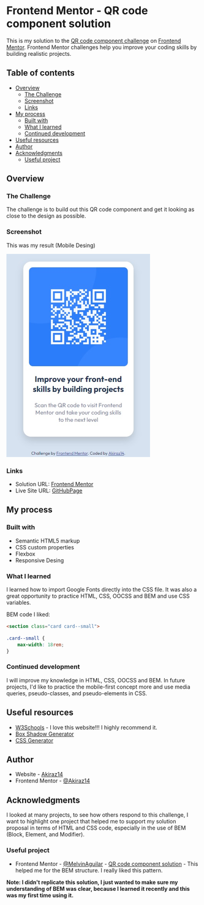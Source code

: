 # Frontend Mentor - QR code component solution

This is my solution to the [QR code component challenge](https://www.frontendmentor.io/challenges/qr-code-component-iux_sIO_H) on [Frontend Mentor](https://www.frontendmentor.io/). Frontend Mentor challenges help you improve your coding skills by building realistic projects. 

## Table of contents

- [Overview](#overview)
  - [The Challenge](#The-Challenge)
  - [Screenshot](#screenshot)
  - [Links](#links)
- [My process](#my-process)
  - [Built with](#built-with)
  - [What I learned](#what-i-learned)
  - [Continued development](#continued-development)
- [Useful resources](#useful-resources)
- [Author](#author)
- [Acknowledgments](#acknowledgments)
  - [Useful project](#useful-project)


## Overview

### The Challenge

The challenge is to build out this QR code component and get it looking as close to the design as possible.

### Screenshot

This was my result (Mobile Desing)

![](./design/mobile-design-result.jpg)

### Links

- Solution URL: [Frontend Mentor](https://www.frontendmentor.io/profile/Akiraz14)
- Live Site URL: [GitHubPage](https://akiraz14.github.io/qr-code-component/)

## My process

### Built with

- Semantic HTML5 markup
- CSS custom properties
- Flexbox
- Responsive Desing

### What I learned

I learned how to import Google Fonts directly into the CSS file. It was also a great opportunity to practice HTML, CSS, OOCSS and BEM and use CSS variables.

BEM code I liked:

```html
<section class="card card--small">
```
```css
.card--small {
    max-width: 18rem;
}
```

### Continued development

I will improve my knowledge in HTML, CSS, OOCSS and BEM. In future projects, I'd like to practice the mobile-first concept more and use media queries, pseudo-classes, and pseudo-elements in CSS.

## Useful resources

- [W3Schools](https://www.w3schools.com/) - I love this website!!! I highly recommend it.
- [Box Shadow Generator](https://box-shadow.dev/)
- [CSS Generator](https://cssgenerator.org/)

## Author

- Website - [Akiraz14](https://github.com/Akiraz14)
- Frontend Mentor - [@Akiraz14](https://www.frontendmentor.io/profile/Akiraz14)

## Acknowledgments

I looked at many projects, to see how others respond to this challenge, I want to highlight one project that helped me to support my solution proposal in terms of HTML and CSS code, especially in the use of BEM (Block, Element, and Modifier).

### Useful project

- Frontend Mentor - [@MelvinAguilar](https://www.frontendmentor.io/profile/MelvinAguilar) - [QR code component solution](https://github.com/MelvinAguilar/qr-code-component) - This helped me for the BEM structure. I really liked this pattern.

**Note: I didn't replicate this solution, I just wanted to make sure my understanding of BEM was clear, because I learned it recently and this was my first time using it.**
